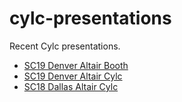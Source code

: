 # cylc-presentations
Recent Cylc presentations.

- [SC19 Denver Altair Booth](https://hjoliver.github.io/cylc-presentations/Altair-SC19-Denver-Booth)
- [SC19 Denver Altair Cylc](https://hjoliver.github.io/cylc-presentations/Altair-SC19-Denver)
- [SC18 Dallas Altair Cylc](https://hjoliver.github.io/cylc-presentations/Altair-SC18-Dallas)
